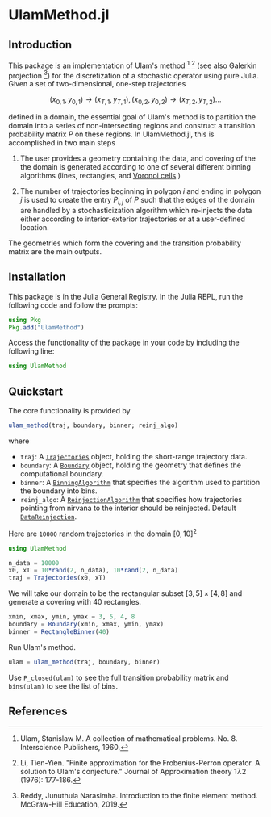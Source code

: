 # UlamMethod.jl


<!-- [!["Documentation link"](src/assets/docu.svg)](https://70gage70.github.io/UlamMethod.jl/) -->

## Introduction

This package is an implementation of Ulam's method [^1] [^2] (see also Galerkin projection [^3]) for the discretization of a stochastic operator using pure Julia. Given a set of two-dimensional, one-step trajectories 
```math
(x_{0, 1}, y_{0, 1}) \to  (x_{T, 1}, y_{T, 1}), (x_{0, 2}, y_{0, 2}) \to  (x_{T, 2}, y_{T, 2}) \dots
```
defined in a domain, the essential goal of Ulam's method is to partition the domain into a series of non-intersecting regions and construct a transition probability matrix $P$ on these regions. In UlamMethod.jl, this is accomplished in two main steps

1. The user provides a geometry containing the data, and covering of the the domain is generated according to one of several different binning algorithms (lines, rectangles, and [Voronoi cells](https://en.wikipedia.org/wiki/Voronoi_diagram).)

2. The number of trajectories beginning in polygon $i$ and ending in polygon $j$ is used to create the entry $P_{i, j}$ of $P$ such that the edges of the domain are handled by a stochasticization algorithm which re-injects the data either according to interior-exterior trajectories or at a user-defined location.

The geometries which form the covering and the transition probability matrix are the main outputs.

## Installation

This package is in the Julia General Registry. In the Julia REPL, run the following code and follow the prompts:

```julia
using Pkg
Pkg.add("UlamMethod")
```

Access the functionality of the package in your code by including the following line:

```julia
using UlamMethod
```

## Quickstart

The core functionality is provided by 
```julia
ulam_method(traj, boundary, binner; reinj_algo)
``` 
where

- `traj`: A [`Trajectories`](@ref) object, holding the short-range trajectory data.
- `boundary`: A [`Boundary`](@ref) object, holding the geometry that defines the computational boundary.
- `binner`: A [`BinningAlgorithm`](@ref) that specifies the algorithm used to partition the boundary into bins.
- `reinj_algo`: A [`ReinjectionAlgorithm`](@ref) that specifies how trajectories pointing from nirvana to the interior should be reinjected. Default [`DataReinjection`](@ref).

Here are `10000` random trajectories in the domain $[0, 10]^2$

```julia
using UlamMethod

n_data = 10000
x0, xT = 10*rand(2, n_data), 10*rand(2, n_data)
traj = Trajectories(x0, xT)
```

We will take our domain to be the rectangular subset $[3, 5] \times [4, 8]$ and generate a covering with 40 rectangles.

```julia
xmin, xmax, ymin, ymax = 3, 5, 4, 8
boundary = Boundary(xmin, xmax, ymin, ymax)
binner = RectangleBinner(40)
```

Run Ulam's method.

```julia
ulam = ulam_method(traj, boundary, binner)
```

Use `P_closed(ulam)` to see the full transition probability matrix and `bins(ulam)` to see the list of bins.

## References

[^1]: Ulam, Stanislaw M. A collection of mathematical problems. No. 8. Interscience Publishers, 1960.

[^2]: Li, Tien-Yien. "Finite approximation for the Frobenius-Perron operator. A solution to Ulam's conjecture." Journal of Approximation theory 17.2 (1976): 177-186.

[^3]: Reddy, Junuthula Narasimha. Introduction to the finite element method. McGraw-Hill Education, 2019.

